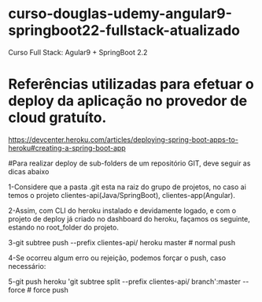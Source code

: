 # curso-douglas-udemy-angular9-springboot22-fullstack-atualizado
Curso Full Stack: Agular9 + SpringBoot 2.2

# Referências utilizadas para efetuar o deploy da aplicação no provedor de cloud gratuíto.
https://devcenter.heroku.com/articles/deploying-spring-boot-apps-to-heroku#creating-a-spring-boot-app

#Para realizar deploy de sub-folders de um repositório GIT, deve seguir as dicas abaixo

1-Considere que a pasta .git esta na raiz do grupo de projetos, no caso ai temos o projeto clientes-api(Java/SpringBoot), clientes-app(Angular).

2-Assim, com CLI do heroku instalado e devidamente logado, e com o projeto de deploy já criado no dashboard do heroku, façamos os seguinte, estando no root_folder do projeto.

3-git subtree push --prefix clientes-api/ heroku master # normal push

4-Se ocorreu algum erro ou rejeição, podemos forçar o push, caso necessário:

5-git push heroku 'git subtree split --prefix clientes-api/ branch':master --force # force push
